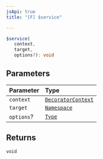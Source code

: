 ```yaml
---
jsApi: true
title: "[F] $service"

---
```

```ts
$service(
   context, 
   target, 
   options?): void
```

## Parameters

| Parameter | Type |
| :------ | :------ |
| `context` | [`DecoratorContext`](../interfaces/DecoratorContext.md) |
| `target` | [`Namespace`](../interfaces/Namespace.md) |
| `options`? | [`Type`](../type-aliases/Type.md) |

## Returns

`void`
